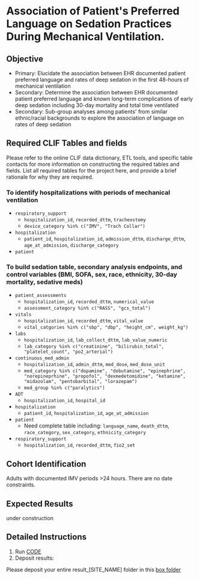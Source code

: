 # Association of Patient's Preferred Language on Sedation Practices During Mechanical Ventilation.
## Objective
* Primary: Elucidate the association between EHR documented patient preferred language and rates of deep sedation in the first 48-hours of mechanical ventilation 
* Secondary: Determine the association between EHR documented patient preferred language and known long-term complications of early deep sedation including 30-day mortality and total time ventilated
* Secondary: Sub-group analyses among patients' from similar ethnic/racial backgrounds to explore the association of language on rates of deep sedation

## Required CLIF Tables and fields
Please refer to the online CLIF data dictionary, ETL tools, and specific table contacts for more information on constructing the required tables and fields. List all required tables for the project here, and provide a brief rationale for why they are required.

### To identify hospitalizations with periods of mechanical ventilation
* `respiratory_support`
    - `hospitalization_id`, `recorded_dttm`, `tracheostomy`
    - `device_category %in% c("IMV", "Trach Collar")`
* `hospitalization`
     - `patient_id`, `hospitalization_id`, `admission_dttm`, `discharge_dttm`, `age_at_admission`, `discharge_category`
* `patient`

### To build sedation table, secondary analysis endpoints, and control variables (BMI, SOFA, sex, race, ethnicity, 30-day mortality, sedative meds)
* `patient_assessments`
    - `hospitalization_id`, `recorded_dttm`, `numerical_value`
    - `assessment_category %in% c("RASS", "gcs_total")`
* `vitals`
    - `hospitalization_id`, `recorded_dttm`, `vital_value`
    - `vital_catgories %in% c("sbp", "dbp", "height_cm", weight_kg")`
* `labs`
    - `hospitalization_id`, `lab_collect_dttm`, `lab_value_numeric`
    - `lab_category %in% c("creatinine", "bilirubin_total", "platelet_count", "po2_arterial")`
* `continuous_med_admin`
    - `hospitalization_id`, `admin_dttm`, `med_dose`, `med_dose_unit`
    - `med_category %in% c("dopamine", "dobutamine", "epinephrine", "norepineprhine", "propofol", "dexmedetomidine", "ketamine", "midazolam", "pentobarbital", "lorazepam")`
    - `med_group %in% c("paralytics")`
* `ADT`
    - `hospitalization_id`, `hospital_id`
* `hospitalization`
    - `patient_id`, `hospitalization_id`, `age_at_admission`
* `patient`
    - Need complete table including: `language_name`, `death_dttm`, `race_category`, `sex_category`, `ethnicity_category`
* `respiratory_support`
    - `hospitalization_id`, `recorded_dttm`, `fio2_set`
 
## Cohort Identification
Adults with documented IMV periods >24 hours. There are no date constraints.

## Expected Results
under construction

## Detailed Instructions
1. Run [CODE](https://github.com/weissman-lab/preferred_language_icu/tree/main/CODE)
2. Deposit results:

Please deposit your entire result_[SITE_NAME] folder in this [box folder](https://uchicago.box.com/s/fcaum7o8v59n9c1vy7xnboqy2in4t4ju)
